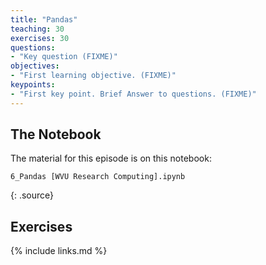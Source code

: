 ```yaml
---
title: "Pandas"
teaching: 30
exercises: 30
questions:
- "Key question (FIXME)"
objectives:
- "First learning objective. (FIXME)"
keypoints:
- "First key point. Brief Answer to questions. (FIXME)"
---
```


## The Notebook

The material for this episode is on this notebook:

~~~
6_Pandas [WVU Research Computing].ipynb
~~~
{: .source}

## Exercises

{% include links.md %}
